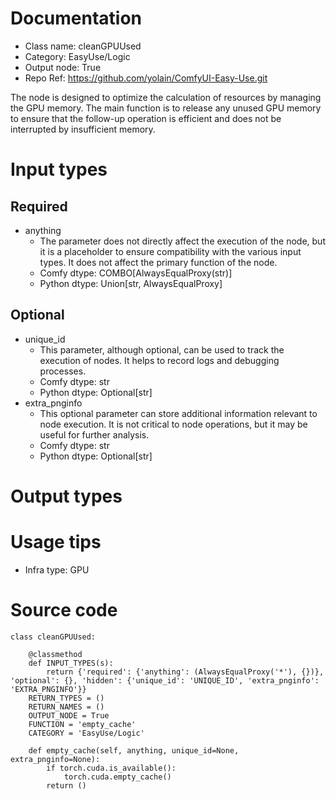 # Documentation
- Class name: cleanGPUUsed
- Category: EasyUse/Logic
- Output node: True
- Repo Ref: https://github.com/yolain/ComfyUI-Easy-Use.git

The node is designed to optimize the calculation of resources by managing the GPU memory. The main function is to release any unused GPU memory to ensure that the follow-up operation is efficient and does not be interrupted by insufficient memory.

# Input types
## Required
- anything
    - The parameter does not directly affect the execution of the node, but it is a placeholder to ensure compatibility with the various input types. It does not affect the primary function of the node.
    - Comfy dtype: COMBO[AlwaysEqualProxy(str)]
    - Python dtype: Union[str, AlwaysEqualProxy]
## Optional
- unique_id
    - This parameter, although optional, can be used to track the execution of nodes. It helps to record logs and debugging processes.
    - Comfy dtype: str
    - Python dtype: Optional[str]
- extra_pnginfo
    - This optional parameter can store additional information relevant to node execution. It is not critical to node operations, but it may be useful for further analysis.
    - Comfy dtype: str
    - Python dtype: Optional[str]

# Output types

# Usage tips
- Infra type: GPU

# Source code
```
class cleanGPUUsed:

    @classmethod
    def INPUT_TYPES(s):
        return {'required': {'anything': (AlwaysEqualProxy('*'), {})}, 'optional': {}, 'hidden': {'unique_id': 'UNIQUE_ID', 'extra_pnginfo': 'EXTRA_PNGINFO'}}
    RETURN_TYPES = ()
    RETURN_NAMES = ()
    OUTPUT_NODE = True
    FUNCTION = 'empty_cache'
    CATEGORY = 'EasyUse/Logic'

    def empty_cache(self, anything, unique_id=None, extra_pnginfo=None):
        if torch.cuda.is_available():
            torch.cuda.empty_cache()
        return ()
```